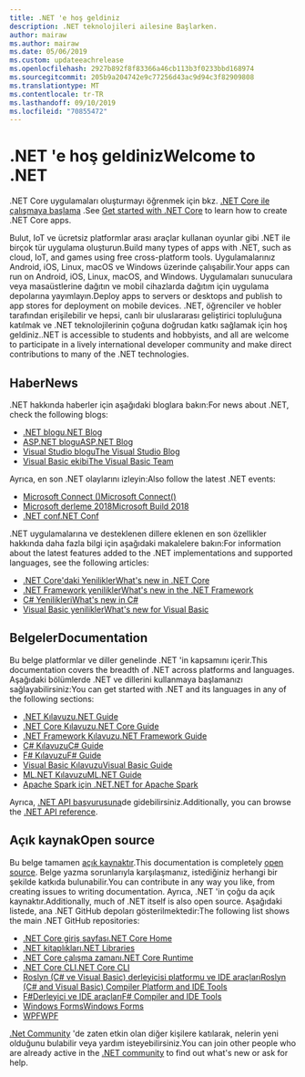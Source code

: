 ```yaml
---
title: .NET 'e hoş geldiniz
description: .NET teknolojileri ailesine Başlarken.
author: mairaw
ms.author: mairaw
ms.date: 05/06/2019
ms.custom: updateeachrelease
ms.openlocfilehash: 2927b892f8f83366a46cb113b3f0233bbd168974
ms.sourcegitcommit: 205b9a204742e9c77256d43ac9d94c3f82909808
ms.translationtype: MT
ms.contentlocale: tr-TR
ms.lasthandoff: 09/10/2019
ms.locfileid: "70855472"
---
```

# <a name="welcome-to-net"></a><span data-ttu-id="83eb8-103">.NET 'e hoş geldiniz</span><span class="sxs-lookup"><span data-stu-id="83eb8-103">Welcome to .NET</span></span>

<span data-ttu-id="83eb8-104">.NET Core uygulamaları oluşturmayı öğrenmek için bkz. [.NET Core ile çalışmaya başlama](core/get-started.md) .</span><span class="sxs-lookup"><span data-stu-id="83eb8-104">See [Get started with .NET Core](core/get-started.md) to learn how to create .NET Core apps.</span></span>

<span data-ttu-id="83eb8-105">Bulut, IoT ve ücretsiz platformlar arası araçlar kullanan oyunlar gibi .NET ile birçok tür uygulama oluşturun.</span><span class="sxs-lookup"><span data-stu-id="83eb8-105">Build many types of apps with .NET, such as cloud, IoT, and games using free cross-platform tools.</span></span> <span data-ttu-id="83eb8-106">Uygulamalarınız Android, iOS, Linux, macOS ve Windows üzerinde çalışabilir.</span><span class="sxs-lookup"><span data-stu-id="83eb8-106">Your apps can run on Android, iOS, Linux, macOS, and Windows.</span></span> <span data-ttu-id="83eb8-107">Uygulamaları sunuculara veya masaüstlerine dağıtın ve mobil cihazlarda dağıtım için uygulama depolarına yayımlayın.</span><span class="sxs-lookup"><span data-stu-id="83eb8-107">Deploy apps to servers or desktops and publish to app stores for deployment on mobile devices.</span></span> <span data-ttu-id="83eb8-108">.NET, öğrenciler ve hobler tarafından erişilebilir ve hepsi, canlı bir uluslararası geliştirici topluluğuna katılmak ve .NET teknolojilerinin çoğuna doğrudan katkı sağlamak için hoş geldiniz.</span><span class="sxs-lookup"><span data-stu-id="83eb8-108">.NET is accessible to students and hobbyists, and all are welcome to participate in a lively international developer community and make direct contributions to many of the .NET technologies.</span></span>

## <a name="news"></a><span data-ttu-id="83eb8-109">Haber</span><span class="sxs-lookup"><span data-stu-id="83eb8-109">News</span></span>

<span data-ttu-id="83eb8-110">.NET hakkında haberler için aşağıdaki bloglara bakın:</span><span class="sxs-lookup"><span data-stu-id="83eb8-110">For news about .NET, check the following blogs:</span></span>

- [<span data-ttu-id="83eb8-111">.NET blogu</span><span class="sxs-lookup"><span data-stu-id="83eb8-111">.NET Blog</span></span>](https://devblogs.microsoft.com/dotnet/)
- [<span data-ttu-id="83eb8-112">ASP.NET blogu</span><span class="sxs-lookup"><span data-stu-id="83eb8-112">ASP.NET Blog</span></span>](https://devblogs.microsoft.com/aspnet/)
- [<span data-ttu-id="83eb8-113">Visual Studio blogu</span><span class="sxs-lookup"><span data-stu-id="83eb8-113">The Visual Studio Blog</span></span>](https://devblogs.microsoft.com/visualstudio/)
- [<span data-ttu-id="83eb8-114">Visual Basic ekibi</span><span class="sxs-lookup"><span data-stu-id="83eb8-114">The Visual Basic Team</span></span>](https://devblogs.microsoft.com/vbteam/)

<span data-ttu-id="83eb8-115">Ayrıca, en son .NET olaylarını izleyin:</span><span class="sxs-lookup"><span data-stu-id="83eb8-115">Also follow the latest .NET events:</span></span>

- [<span data-ttu-id="83eb8-116">Microsoft Connect ()</span><span class="sxs-lookup"><span data-stu-id="83eb8-116">Microsoft Connect()</span></span>](https://www.microsoft.com/connectevent)
- [<span data-ttu-id="83eb8-117">Microsoft derleme 2018</span><span class="sxs-lookup"><span data-stu-id="83eb8-117">Microsoft Build 2018</span></span>](https://channel9.msdn.com/Events/Build/2018)
- [<span data-ttu-id="83eb8-118">.NET conf</span><span class="sxs-lookup"><span data-stu-id="83eb8-118">.NET Conf</span></span>](https://www.dotnetconf.net/)

<span data-ttu-id="83eb8-119">.NET uygulamalarına ve desteklenen dillere eklenen en son özellikler hakkında daha fazla bilgi için aşağıdaki makalelere bakın:</span><span class="sxs-lookup"><span data-stu-id="83eb8-119">For information about the latest features added to the .NET implementations and supported languages, see the following articles:</span></span>

- [<span data-ttu-id="83eb8-120">​.NET Core'daki Yenilikler</span><span class="sxs-lookup"><span data-stu-id="83eb8-120">What's new in .NET Core</span></span>](core/whats-new/index.md)
- [<span data-ttu-id="83eb8-121">.NET Framework yenilikler</span><span class="sxs-lookup"><span data-stu-id="83eb8-121">What's new in the .NET Framework</span></span>](framework/whats-new/index.md)
- [<span data-ttu-id="83eb8-122">C# Yenilikleri</span><span class="sxs-lookup"><span data-stu-id="83eb8-122">What's new in C#</span></span>](csharp/whats-new/index.md)
- [<span data-ttu-id="83eb8-123">Visual Basic yenilikler</span><span class="sxs-lookup"><span data-stu-id="83eb8-123">What's new for Visual Basic</span></span>](visual-basic/getting-started/whats-new.md)

## <a name="documentation"></a><span data-ttu-id="83eb8-124">Belgeler</span><span class="sxs-lookup"><span data-stu-id="83eb8-124">Documentation</span></span>

<span data-ttu-id="83eb8-125">Bu belge platformlar ve diller genelinde .NET 'in kapsamını içerir.</span><span class="sxs-lookup"><span data-stu-id="83eb8-125">This documentation covers the breadth of .NET across platforms and languages.</span></span> <span data-ttu-id="83eb8-126">Aşağıdaki bölümlerde .NET ve dillerini kullanmaya başlamanızı sağlayabilirsiniz:</span><span class="sxs-lookup"><span data-stu-id="83eb8-126">You can get started with .NET and its languages in any of the following sections:</span></span>

- [<span data-ttu-id="83eb8-127">.NET Kılavuzu</span><span class="sxs-lookup"><span data-stu-id="83eb8-127">.NET Guide</span></span>](standard/index.md)
- [<span data-ttu-id="83eb8-128">.NET Core Kılavuzu</span><span class="sxs-lookup"><span data-stu-id="83eb8-128">.NET Core Guide</span></span>](core/index.md)
- [<span data-ttu-id="83eb8-129">.NET Framework Kılavuzu</span><span class="sxs-lookup"><span data-stu-id="83eb8-129">.NET Framework Guide</span></span>](framework/index.md)
- [<span data-ttu-id="83eb8-130">C# Kılavuzu</span><span class="sxs-lookup"><span data-stu-id="83eb8-130">C# Guide</span></span>](csharp/index.md)
- [<span data-ttu-id="83eb8-131">F# Kılavuzu</span><span class="sxs-lookup"><span data-stu-id="83eb8-131">F# Guide</span></span>](fsharp/index.md)
- [<span data-ttu-id="83eb8-132">Visual Basic Kılavuzu</span><span class="sxs-lookup"><span data-stu-id="83eb8-132">Visual Basic Guide</span></span>](visual-basic/index.md)
- [<span data-ttu-id="83eb8-133">ML.NET Kılavuzu</span><span class="sxs-lookup"><span data-stu-id="83eb8-133">ML.NET Guide</span></span>](machine-learning/index.yml)
- [<span data-ttu-id="83eb8-134">Apache Spark için .NET</span><span class="sxs-lookup"><span data-stu-id="83eb8-134">.NET for Apache Spark</span></span>](spark/index.yml)

<span data-ttu-id="83eb8-135">Ayrıca, [.NET API başvurusuna](/dotnet/api)de gidebilirsiniz.</span><span class="sxs-lookup"><span data-stu-id="83eb8-135">Additionally, you can browse the [.NET API reference](/dotnet/api).</span></span>

## <a name="open-source"></a><span data-ttu-id="83eb8-136">Açık kaynak</span><span class="sxs-lookup"><span data-stu-id="83eb8-136">Open source</span></span>

<span data-ttu-id="83eb8-137">Bu belge tamamen [açık kaynaktır](https://github.com/dotnet/docs).</span><span class="sxs-lookup"><span data-stu-id="83eb8-137">This documentation is completely [open source](https://github.com/dotnet/docs).</span></span> <span data-ttu-id="83eb8-138">Belge yazma sorunlarıyla karşılaşmanız, istediğiniz herhangi bir şekilde katkıda bulunabilir.</span><span class="sxs-lookup"><span data-stu-id="83eb8-138">You can contribute in any way you like, from creating issues to writing documentation.</span></span> <span data-ttu-id="83eb8-139">Ayrıca, .NET 'in çoğu da açık kaynaktır.</span><span class="sxs-lookup"><span data-stu-id="83eb8-139">Additionally, much of .NET itself is also open source.</span></span> <span data-ttu-id="83eb8-140">Aşağıdaki listede, ana .NET GitHub depoları gösterilmektedir:</span><span class="sxs-lookup"><span data-stu-id="83eb8-140">The following list shows the main .NET GitHub repositories:</span></span>

- [<span data-ttu-id="83eb8-141">.NET Core giriş sayfası</span><span class="sxs-lookup"><span data-stu-id="83eb8-141">.NET Core Home</span></span>](https://github.com/dotnet/core)
- [<span data-ttu-id="83eb8-142">.NET kitaplıkları</span><span class="sxs-lookup"><span data-stu-id="83eb8-142">.NET Libraries</span></span>](https://github.com/dotnet/corefx)
- [<span data-ttu-id="83eb8-143">.NET Core çalışma zamanı</span><span class="sxs-lookup"><span data-stu-id="83eb8-143">.NET Core Runtime</span></span>](https://github.com/dotnet/coreclr)
- [<span data-ttu-id="83eb8-144">.NET Core CLI</span><span class="sxs-lookup"><span data-stu-id="83eb8-144">.NET Core CLI</span></span>](https://github.com/dotnet/cli)
- [<span data-ttu-id="83eb8-145">Roslyn (C# ve Visual Basic) derleyicisi platformu ve IDE araçları</span><span class="sxs-lookup"><span data-stu-id="83eb8-145">Roslyn (C# and Visual Basic) Compiler Platform and IDE Tools</span></span>](https://github.com/dotnet/roslyn)
- [<span data-ttu-id="83eb8-146">F#Derleyici ve IDE araçları</span><span class="sxs-lookup"><span data-stu-id="83eb8-146">F# Compiler and IDE Tools</span></span>](https://github.com/microsoft/visualfsharp)
- [<span data-ttu-id="83eb8-147">Windows Forms</span><span class="sxs-lookup"><span data-stu-id="83eb8-147">Windows Forms</span></span>](https://github.com/dotnet/winforms)
- [<span data-ttu-id="83eb8-148">WPF</span><span class="sxs-lookup"><span data-stu-id="83eb8-148">WPF</span></span>](https://github.com/dotnet/wpf)

<span data-ttu-id="83eb8-149">[.Net Community](https://dotnet.microsoft.com/platform/community) 'de zaten etkin olan diğer kişilere katılarak, nelerin yeni olduğunu bulabilir veya yardım isteyebilirsiniz.</span><span class="sxs-lookup"><span data-stu-id="83eb8-149">You can join other people who are already active in the [.NET community](https://dotnet.microsoft.com/platform/community) to find out what's new or ask for help.</span></span>
